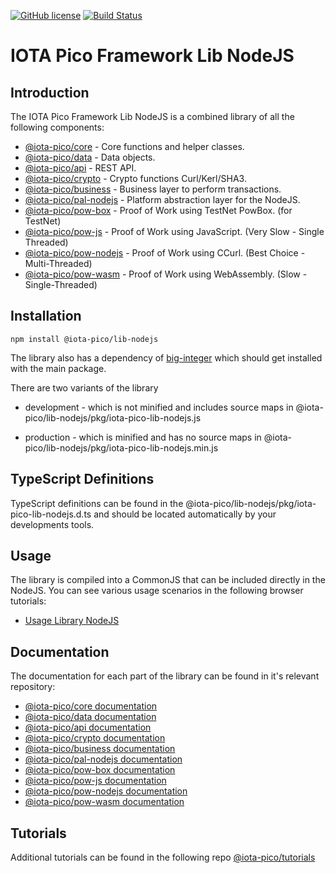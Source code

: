 [![GitHub license](https://img.shields.io/badge/license-MIT-blue.svg)](https://raw.githubusercontent.com/iotaeco/iota-pico-lib-nodejs/master/LICENSE) [![Build Status](https://travis-ci.org/iotaeco/iota-pico-lib-nodejs.svg?branch=master)](https://travis-ci.org/iotaeco/iota-pico-lib-nodejs) 


# IOTA Pico Framework Lib NodeJS

## Introduction

The IOTA Pico Framework Lib NodeJS is a combined library of all the following components:

* [@iota-pico/core](https://github.com/iotaeco/iota-pico-core) - Core functions and helper classes.
* [@iota-pico/data](https://github.com/iotaeco/iota-pico-data) - Data objects.
* [@iota-pico/api](https://github.com/iotaeco/iota-pico-api) - REST API.
* [@iota-pico/crypto](https://github.com/iotaeco/iota-pico-crypto) - Crypto functions Curl/Kerl/SHA3.
* [@iota-pico/business](https://github.com/iotaeco/iota-pico-business) - Business layer to perform transactions.
* [@iota-pico/pal-nodejs](https://github.com/iotaeco/iota-pico-pal-nodejs) - Platform abstraction layer for the NodeJS.
* [@iota-pico/pow-box](https://github.com/iotaeco/iota-pico-pow-box) - Proof of Work using TestNet PowBox. (for TestNet)
* [@iota-pico/pow-js](https://github.com/iotaeco/iota-pico-pow-js) - Proof of Work using JavaScript. (Very Slow - Single Threaded)
* [@iota-pico/pow-nodejs](https://github.com/iotaeco/iota-pico-pow-nodejs) - Proof of Work using CCurl. (Best Choice - Multi-Threaded)
* [@iota-pico/pow-wasm](https://github.com/iotaeco/iota-pico-pow-wasm) - Proof of Work using WebAssembly. (Slow - Single-Threaded)

## Installation

```shell
npm install @iota-pico/lib-nodejs
```

The library also has a dependency of [big-integer](https://www.npmjs.com/package/big-integer) which should get installed with the main package.

There are two variants of the library

* development - which is not minified and includes source maps in @iota-pico/lib-nodejs/pkg/iota-pico-lib-nodejs.js

* production - which is minified and has no  source maps in @iota-pico/lib-nodejs/pkg/iota-pico-lib-nodejs.min.js

## TypeScript Definitions

TypeScript definitions can be found in the @iota-pico/lib-nodejs/pkg/iota-pico-lib-nodejs.d.ts and should be located automatically by your developments tools.

## Usage

The library is compiled into a CommonJS that can be included directly in the NodeJS. You can see various usage scenarios in the following browser tutorials:

* [Usage Library NodeJS](https://github.com/iotaeco/iota-pico-tutorials/using-library/nodejs/getNodeInfoNodeJS/README.md)

## Documentation

The documentation for each part of the library can be found in it's relevant repository:

* [@iota-pico/core documentation](https://github.com/iotaeco/iota-pico-core/docs/README.md)
* [@iota-pico/data documentation](https://github.com/iotaeco/iota-pico-data/docs/README.md)
* [@iota-pico/api documentation](https://github.com/iotaeco/iota-pico-api/docs/README.md)
* [@iota-pico/crypto documentation](https://github.com/iotaeco/iota-pico-crypto/docs/README.md)
* [@iota-pico/business documentation](https://github.com/iotaeco/iota-pico-business/docs/README.md)
* [@iota-pico/pal-nodejs documentation](https://github.com/iotaeco/iota-pico-pal-nodejs/docs/README.md)
* [@iota-pico/pow-box documentation](https://github.com/iotaeco/iota-pico-pow-box/docs/README.md)
* [@iota-pico/pow-js documentation](https://github.com/iotaeco/iota-pico-pow-js/docs/README.md)
* [@iota-pico/pow-nodejs documentation](https://github.com/iotaeco/iota-pico-pow-nodejs/docs/README.md)
* [@iota-pico/pow-wasm documentation](https://github.com/iotaeco/iota-pico-pow-wasm/docs/README.md)

## Tutorials

Additional tutorials can be found in the following repo [@iota-pico/tutorials](https://github.com/iotaeco/iota-pico-tutorials)

